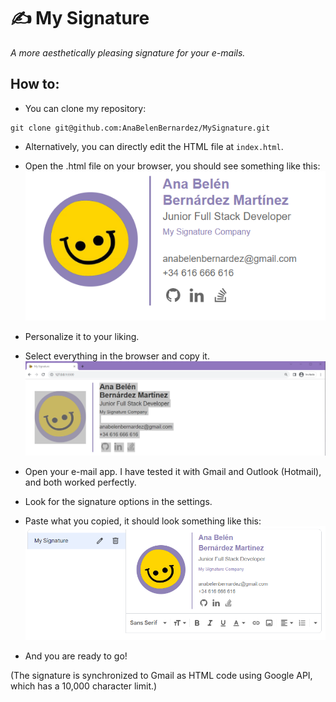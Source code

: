 # ✍ My Signature
_A more aesthetically pleasing signature for your e-mails._

## How to:
- You can clone my repository:
```
git clone git@github.com:AnaBelenBernardez/MySignature.git
```
- Alternatively, you can directly edit the HTML file at `index.html`.
- Open the .html file on your browser, you should see something like this:
![Image 1: Example of the signature.](Images/Example.png)

- Personalize it to your liking.
- Select everything in the browser and copy it.
![Image 1: Copy from the web browser.](Images/1.png)

- Open your e-mail app. I have tested it with Gmail and Outlook (Hotmail), and both worked perfectly.
- Look for the signature options in the settings.
- Paste what you copied, it should look something like this:
![Image 1: Paste on your e-mail.](Images/2.png)

- And you are ready to go!

(The signature is synchronized to Gmail as HTML code using Google API, which has a 10,000 character limit.)
